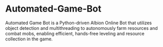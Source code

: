 # Automated-Game-Bot
Automated Game Bot is a Python-driven Albion Online Bot that utilizes object detection and multithreading to autonomously farm resources and combat mobs, enabling efficient, hands-free leveling and resource collection in the game.
